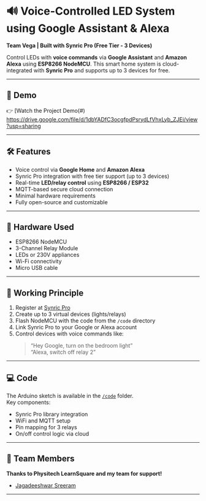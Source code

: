 # 🔊 Voice-Controlled LED System using Google Assistant & Alexa  
**Team Vega | Built with Synric Pro (Free Tier - 3 Devices)**

Control LEDs with **voice commands** via **Google Assistant** and **Amazon Alexa** using **ESP8266 NodeMCU**. This smart home system is cloud-integrated with **Synric Pro** and supports up to 3 devices for free.

---

## 🎥 Demo  
👉 [Watch the Project Demo(#) https://drive.google.com/file/d/1dbYADfC3ocgfpdPsrydLfVhxLyb_ZJEi/view?usp=sharing

---

## 🛠 Features  
- Voice control via **Google Home** and **Amazon Alexa**  
- Synric Pro integration with free tier support (up to 3 devices)  
- Real-time **LED/relay control** using **ESP8266 / ESP32**  
- MQTT-based secure cloud connection  
- Minimal hardware requirements  
- Fully open-source and customizable

---

## 🔧 Hardware Used  
- ESP8266 NodeMCU  
- 3-Channel Relay Module  
- LEDs or 230V appliances  
- Wi-Fi connectivity  
- Micro USB cable

---

## 🧠 Working Principle  
1. Register at [Synric Pro](https://synric.pro)  
2. Create up to 3 virtual devices (lights/relays)  
3. Flash NodeMCU with the code from the `/code` directory  
4. Link Synric Pro to your Google or Alexa account  
5. Control devices with voice commands like:  
   > “Hey Google, turn on the bedroom light”  
   > “Alexa, switch off relay 2”

---

## 💻 Code  
The Arduino sketch is available in the [`/code`](./code) folder.  
Key components:  
- Synric Pro library integration  
- WiFi and MQTT setup  
- Pin mapping for 3 relays  
- On/off control logic via cloud

---

## 👥 Team Members  
**Thanks to Physitech LearnSquare and my team for support!**

- [Jagadeeshwar Sreeram](https://www.linkedin.com/in/jagadeeshwar-sreeram) 

---
